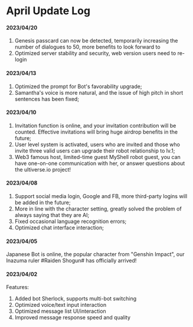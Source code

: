 # April Update Log

#### 2023/04/20

1. Genesis passcard can now be detected, temporarily increasing the number of dialogues to 50, more benefits to look forward to
2. Optimized server stability and security, web version users need to re-login

#### 2023/04/13

1. Optimized the prompt for Bot's favorability upgrade;
2. Samantha's voice is more natural, and the issue of high pitch in short sentences has been fixed;

#### 2023/04/10

1. Invitation function is online, and your invitation contribution will be counted. Effective invitations will bring huge airdrop benefits in the future;
2. User level system is activated, users who are invited and those who invite three valid users can upgrade their robot relationship to lv.1;
3. Web3 famous host, limited-time guest MyShell robot guest, you can have one-on-one communication with her, or answer questions about the ultiverse.io project!

#### 2023/04/08

1. Support social media login, Google and FB, more third-party logins will be added in the future;
2. More in line with the character setting, greatly solved the problem of always saying that they are AI;
3. Fixed occasional language recognition errors;
4. Optimized chat interface interaction;

#### 2023/04/05

Japanese Bot is online, the popular character from "Genshin Impact", our Inazuma ruler #Raiden Shogun# has officially arrived!

#### 2023/04/02

Features:

1. Added bot Sherlock, supports multi-bot switching
2. Optimized voice/text input interaction
3. Optimized message list UI/interaction
4. Improved message response speed and quality